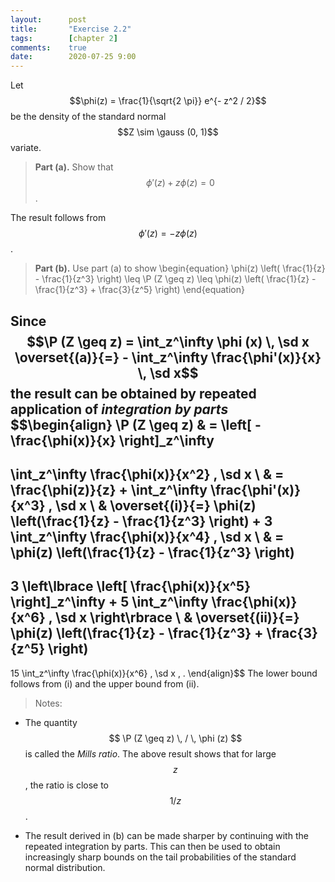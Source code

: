 ```yaml
---
layout:      post
title:       "Exercise 2.2"
tags:        [chapter 2]
comments:    true
date:        2020-07-25 9:00
---
```


Let $$\phi(z) = \frac{1}{\sqrt{2 \pi}} e^{- z^2 / 2}$$ be the density of the
standard normal $$Z \sim \gauss (0, 1)$$ variate.

> __Part (a).__
> Show that $$\phi'(z) + z \phi(z) = 0$$.

The result follows from $$\phi' (z) = - z \phi(z)$$.

> __Part (b).__
> Use part (a) to show
> \begin{equation}
>   \phi(z) \left( \frac{1}{z} - \frac{1}{z^3} \right)
>   \leq
>   \P (Z \geq z)
>   \leq
>   \phi(z) \left(
>     \frac{1}{z} - \frac{1}{z^3} + \frac{3}{z^5}
>   \right)
> \end{equation}

Since
$$\P (Z \geq z)
  = \int_z^\infty \phi (x) \, \sd x
  \overset{(a)}{=} - \int_z^\infty \frac{\phi'(x)}{x} \, \sd x$$
the result can be obtained by repeated application of *integration by parts*
$$\begin{align}
  \P (Z \geq z)
  & =
  \left[ - \frac{\phi(x)}{x} \right]_z^\infty
  -
  \int_z^\infty \frac{\phi(x)}{x^2} \, \sd x
  \\
  & =
  \frac{\phi(z)}{z}
  +
  \int_z^\infty \frac{\phi'(x)}{x^3} \, \sd x
  \\
  & \overset{(i)}{=}
  \phi(z) \left(\frac{1}{z} - \frac{1}{z^3} \right)
  +
  3 \int_z^\infty \frac{\phi(x)}{x^4} \, \sd x
  \\
  & =
  \phi(z) \left(\frac{1}{z} - \frac{1}{z^3} \right)
  -
  3 \left\lbrace
     \left[
        \frac{\phi(x)}{x^5}
     \right]_z^\infty
     +
     5
     \int_z^\infty \frac{\phi(x)}{x^6} \, \sd x
  \right\rbrace
  \\
  & \overset{(ii)}{=}
  \phi(z) \left(\frac{1}{z} - \frac{1}{z^3} + \frac{3}{z^5} \right)
  -
  15 \int_z^\infty \frac{\phi(x)}{x^6} \, \sd x
  \, .
\end{align}$$
The lower bound follows from (i) and the upper bound from (ii).

> Notes:

- The quantity $$ \P (Z \geq z) \, / \, \phi (z) $$ is called the
*Mills ratio*. The above result shows that for large $$ z $$, the ratio is
close to $$ 1 / z $$.

- The result derived in (b) can be made sharper by continuing with the repeated
integration by parts. This can then be used to obtain increasingly sharp
bounds on the tail probabilities of the standard normal distribution.
